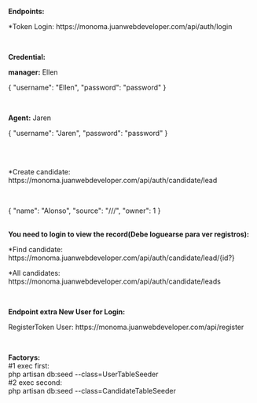 
<p><strong>Endpoints:</strong></p>
<p>*Token Login: https://monoma.juanwebdeveloper.com/api/auth/login</p>
<br>
<p><strong>Credential:</strong></p>
<p><strong>manager:</strong> Ellen</p>
<p>
{
    "username": "Ellen",
    "password": "password"
}
</p>
<br>
<p><strong>Agent:</strong> Jaren</p>
<p>
{
    "username": "Jaren",
    "password": "password"
}
</p>
<br>
<br>
<p>*Create candidate: https://monoma.juanwebdeveloper.com/api/auth/candidate/lead</p><br>
<p>
{
    "name": "Alonso",
    "source": "///",
    "owner": 1
}
</p><br>
<strong>You need to login to view the record(Debe loguearse para ver registros):</strong><br>
<p>*Find candidate: https://monoma.juanwebdeveloper.com/api/auth/candidate/lead/{id?}</p>
<p>*All candidates: https://monoma.juanwebdeveloper.com/api/auth/candidate/leads</p>
<br>
<p><strong>Endpoint extra New User for Login:</strong></p>
<p>RegisterToken User: https://monoma.juanwebdeveloper.com/api/register</p>
<br>
<p>
<strong>Factorys:</strong><br>
#1 exec first: <br>
php artisan db:seed --class=UserTableSeeder <br>
#2 exec second: <br>
php artisan db:seed --class=CandidateTableSeeder
</p>
